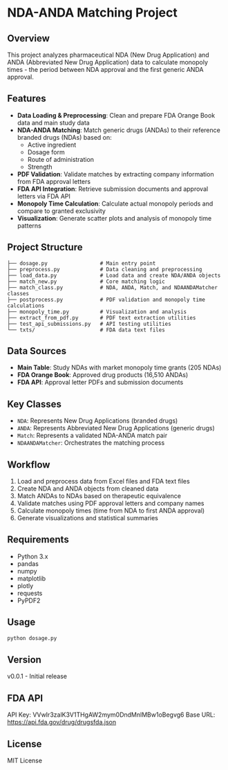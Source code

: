 # NDA-ANDA Matching Project

## Overview
This project analyzes pharmaceutical NDA (New Drug Application) and ANDA (Abbreviated New Drug Application) data to calculate monopoly times - the period between NDA approval and the first generic ANDA approval.

## Features
- **Data Loading & Preprocessing**: Clean and prepare FDA Orange Book data and main study data
- **NDA-ANDA Matching**: Match generic drugs (ANDAs) to their reference branded drugs (NDAs) based on:
  - Active ingredient
  - Dosage form
  - Route of administration
  - Strength
- **PDF Validation**: Validate matches by extracting company information from FDA approval letters
- **FDA API Integration**: Retrieve submission documents and approval letters via FDA API
- **Monopoly Time Calculation**: Calculate actual monopoly periods and compare to granted exclusivity
- **Visualization**: Generate scatter plots and analysis of monopoly time patterns

## Project Structure
```
├── dosage.py                 # Main entry point
├── preprocess.py             # Data cleaning and preprocessing
├── load_data.py              # Load data and create NDA/ANDA objects
├── match_new.py              # Core matching logic
├── match_class.py            # NDA, ANDA, Match, and NDAANDAMatcher classes
├── postprocess.py            # PDF validation and monopoly time calculations
├── monopoly_time.py          # Visualization and analysis
├── extract_from_pdf.py       # PDF text extraction utilities
├── test_api_submissions.py   # API testing utilities
└── txts/                     # FDA data text files
```

## Data Sources
- **Main Table**: Study NDAs with market monopoly time grants (205 NDAs)
- **FDA Orange Book**: Approved drug products (16,510 ANDAs)
- **FDA API**: Approval letter PDFs and submission documents

## Key Classes
- `NDA`: Represents New Drug Applications (branded drugs)
- `ANDA`: Represents Abbreviated New Drug Applications (generic drugs)
- `Match`: Represents a validated NDA-ANDA match pair
- `NDAANDAMatcher`: Orchestrates the matching process

## Workflow
1. Load and preprocess data from Excel files and FDA text files
2. Create NDA and ANDA objects from cleaned data
3. Match ANDAs to NDAs based on therapeutic equivalence
4. Validate matches using PDF approval letters and company names
5. Calculate monopoly times (time from NDA to first ANDA approval)
6. Generate visualizations and statistical summaries

## Requirements
- Python 3.x
- pandas
- numpy
- matplotlib
- plotly
- requests
- PyPDF2

## Usage
```python
python dosage.py
```

## Version
v0.0.1 - Initial release

## FDA API
API Key: VVwIr3zalK3V1THgAW2mym0DndMnlMBw1oBegvg6
Base URL: https://api.fda.gov/drug/drugsfda.json

## License
MIT License
